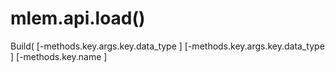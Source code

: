 # mlem.api.load()

Build(
                                               [-methods.key.args.key.data_type <str>]
                            [-methods.key.args.key.data_type <str>]
                       [-methods.key.name <str>]
                                                                                                                                                                                                                                                                                                                                                                                                                                                                                                                                                                                                                                                                                                                                                                                                  